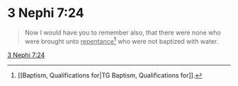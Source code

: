# 3 Nephi 7:24

> Now I would have you to remember also, that there were none who were brought unto <u>repentance</u>[^a] who were not baptized with water.

[3 Nephi 7:24](https://www.churchofjesuschrist.org/study/scriptures/bofm/3-ne/7?lang=eng&id=p24#p24)


[^a]: [[Baptism, Qualifications for|TG Baptism, Qualifications for]].  
